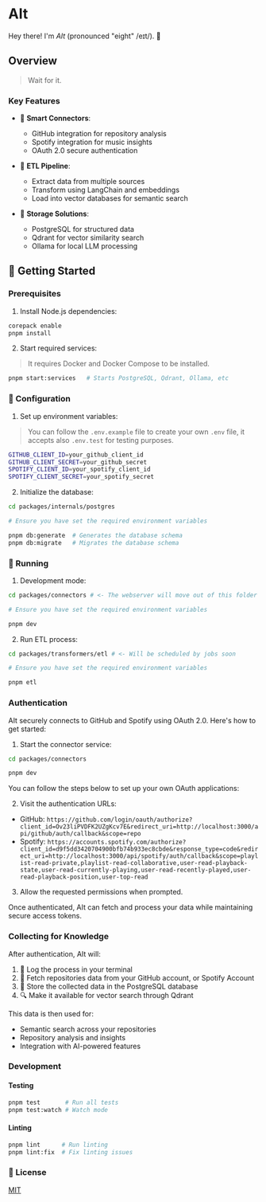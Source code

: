 # AIt

Hey there! I'm _AIt_ (pronounced "eight" /eɪt/). 👋

## Overview

> Wait for it.

### Key Features

- 🔌 **Smart Connectors**:
  - GitHub integration for repository analysis
  - Spotify integration for music insights
  - OAuth 2.0 secure authentication

- 🔄 **ETL Pipeline**:
  - Extract data from multiple sources
  - Transform using LangChain and embeddings
  - Load into vector databases for semantic search

- 💾 **Storage Solutions**:
  - PostgreSQL for structured data
  - Qdrant for vector similarity search
  - Ollama for local LLM processing

## 🚀 Getting Started

### Prerequisites

1. Install Node.js dependencies:

```bash
corepack enable
pnpm install
```

2. Start required services:
> It requires Docker and Docker Compose to be installed.

```bash
pnpm start:services   # Starts PostgreSQL, Qdrant, Ollama, etc
````

### 🔧 Configuration

1. Set up environment variables:

> You can follow the `.env.example` file to create your own `.env` file, it accepts also `.env.test` for testing purposes.

```bash
GITHUB_CLIENT_ID=your_github_client_id
GITHUB_CLIENT_SECRET=your_github_secret
SPOTIFY_CLIENT_ID=your_spotify_client_id
SPOTIFY_CLIENT_SECRET=your_spotify_secret
```

2. Initialize the database:

```bash
cd packages/internals/postgres

# Ensure you have set the required environment variables

pnpm db:generate  # Generates the database schema
pnpm db:migrate   # Migrates the database schema
```

### 🏃 Running

1. Development mode:

```bash
cd packages/connectors # <- The webserver will move out of this folder soon

# Ensure you have set the required environment variables

pnpm dev
```

2. Run ETL process:

```bash
cd packages/transformers/etl # <- Will be scheduled by jobs soon

# Ensure you have set the required environment variables

pnpm etl
```

### Authentication

AIt securely connects to GitHub and Spotify using OAuth 2.0. Here's how to get started:

1. Start the connector service:

```bash
cd packages/connectors

pnpm dev
```

You can follow the steps below to set up your own OAuth applications:

2. Visit the authentication URLs:
  - GitHub: `https://github.com/login/oauth/authorize?client_id=Ov23liPVDFK2UZgKcv7E&redirect_uri=http://localhost:3000/api/github/auth/callback&scope=repo`
  - Spotify: `https://accounts.spotify.com/authorize?client_id=d9f5dd3420704900bfb74b933ec8cbde&response_type=code&redirect_uri=http://localhost:3000/api/spotify/auth/callback&scope=playlist-read-private,playlist-read-collaborative,user-read-playback-state,user-read-currently-playing,user-read-recently-played,user-read-playback-position,user-top-read`
3. Allow the requested permissions when prompted.

Once authenticated, AIt can fetch and process your data while maintaining secure access tokens.

### Collecting for Knowledge

After authentication, AIt will:
1. 📝 Log the process in your terminal
2. 📡 Fetch repositories data from your GitHub account, or Spotify Account
3. 💾 Store the collected data in the PostgreSQL database
4. 🔍 Make it available for vector search through Qdrant

This data is then used for:
- Semantic search across your repositories
- Repository analysis and insights
- Integration with AI-powered features

### Development

#### Testing

```bash
pnpm test       # Run all tests
pnpm test:watch # Watch mode
```

#### Linting

```bash
pnpm lint      # Run linting
pnpm lint:fix  # Fix linting issues
```

### 📝 License

[MIT](LICENSE)
